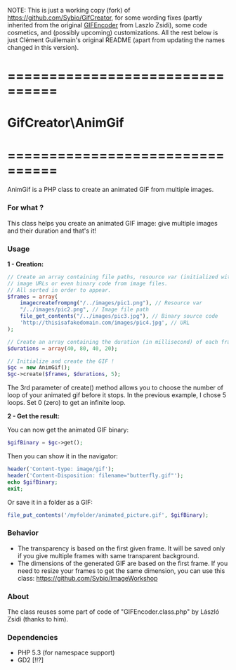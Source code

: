 NOTE: This is just a working copy (fork) of https://github.com/Sybio/GifCreator,
for some wording fixes (partly inherited from the original [GIFEncoder](https://gist.github.com/allometry/1438842) from Laszlo Zsidi), some code cosmetics, and (possibly upcoming) customizations. 
All the rest below is just Clément Guillemain's original README (apart from 
updating the names changed in this version).

# ================================
# GifCreator\AnimGif
# ================================

AnimGif is a PHP class to create an animated GIF from multiple images.

### For what ?

This class helps you create an animated GIF image: give multiple images and their duration and that's it!

### Usage

**1 - Creation:**

```php
// Create an array containing file paths, resource var (initialized with imagecreatefromXXX), 
// image URLs or even binary code from image files.
// All sorted in order to appear.
$frames = array(
    imagecreatefrompng("/../images/pic1.png"), // Resource var
    "/../images/pic2.png", // Image file path
    file_get_contents("/../images/pic3.jpg"), // Binary source code
    'http://thisisafakedomain.com/images/pic4.jpg', // URL
);

// Create an array containing the duration (in millisecond) of each frames (in order too)
$durations = array(40, 80, 40, 20);

// Initialize and create the GIF !
$gc = new AnimGif();
$gc->create($frames, $durations, 5);
```
The 3rd parameter of create() method allows you to choose the number of loop of your animated gif before it stops.
In the previous example, I chose 5 loops. Set 0 (zero) to get an infinite loop.

**2 - Get the result:**

You can now get the animated GIF binary:

```php
$gifBinary = $gc->get();
```

Then you can show it in the navigator:

```php
header('Content-type: image/gif');
header('Content-Disposition: filename="butterfly.gif"');
echo $gifBinary;
exit;
```

Or save it in a folder as a GIF:

```php
file_put_contents('/myfolder/animated_picture.gif', $gifBinary);
```

### Behavior

- The transparency is based on the first given frame. It will be saved only if you give multiple frames with same transparent background.
- The dimensions of the generated GIF are based on the first frame. If you need to resize your frames to get the same dimension, you can use 
this class: https://github.com/Sybio/ImageWorkshop

### About

The class reuses some part of code of "GIFEncoder.class.php" by László Zsidi (thanks to him).

### Dependencies

* PHP 5.3 (for namespace support)
* GD2 [!!?]
